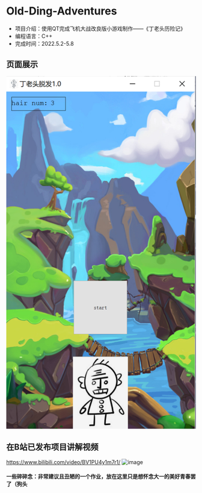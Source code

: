 # Old-Ding-Adventures
- 项目介绍：使用QT完成飞机大战改良版小游戏制作——《丁老头历险记》
- 编程语言：C++
- 完成时间：2022.5.2-5.8

## 页面展示
![image](src/im/界面.png)

## 在B站已发布项目讲解视频
https://www.bilibili.com/video/BV1PU4y1m7r1/
![image](src/im/B站.png)

#### 一些碎碎念：非常建议且丑陋的一个作业，放在这里只是想怀念大一的美好青春罢了（狗头
